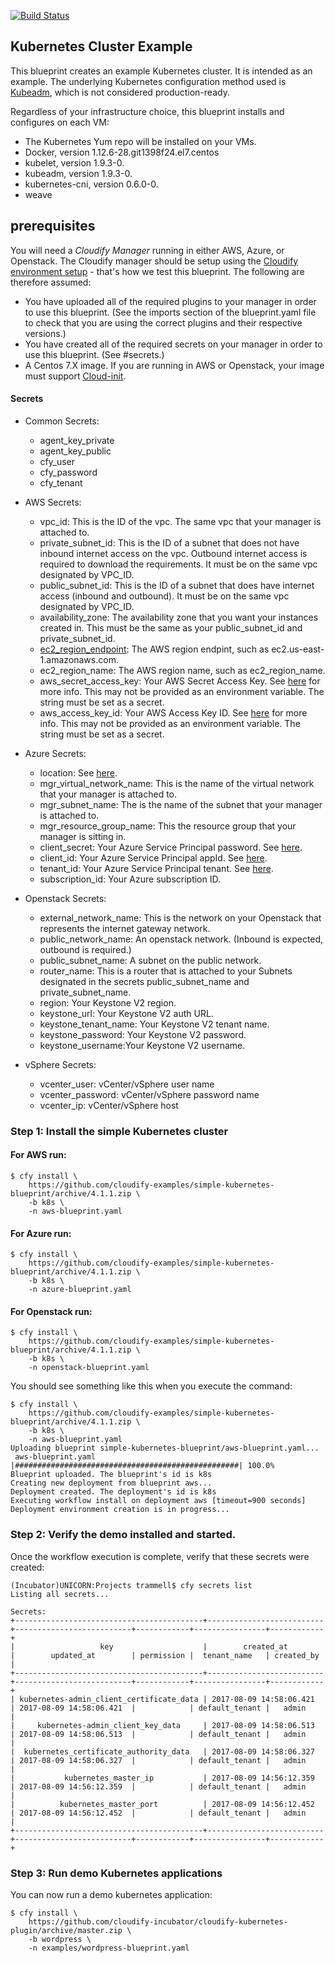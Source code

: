 [![Build Status](https://circleci.com/gh/cloudify-examples/simple-kubernetes-blueprint.svg?style=shield&circle-token=:circle-token)](https://circleci.com/gh/cloudify-examples/simple-kubernetes-blueprint)


##  Kubernetes Cluster Example

This blueprint creates an example Kubernetes cluster. It is intended as an example. The underlying Kubernetes configuration method used is [Kubeadm](https://kubernetes.io/docs/admin/kubeadm/), which is not considered production-ready.

Regardless of your infrastructure choice, this blueprint installs and configures on each VM:
- The Kubernetes Yum repo will be installed on your VMs.
- Docker, version 1.12.6-28.git1398f24.el7.centos
- kubelet, version 1.9.3-0.
- kubeadm, version 1.9.3-0.
- kubernetes-cni, version 0.6.0-0.
- weave


## prerequisites

You will need a *Cloudify Manager* running in either AWS, Azure, or Openstack. The Cloudify manager should be setup using the [Cloudify environment setup](https://github.com/cloudify-examples/cloudify-environment-setup) - that's how we test this blueprint. The following are therefore assumed:
* You have uploaded all of the required plugins to your manager in order to use this blueprint. (See the imports section of the blueprint.yaml file to check that you are using the correct plugins and their respective versions.)
* You have created all of the required secrets on your manager in order to use this blueprint. (See #secrets.)
* A Centos 7.X image. If you are running in AWS or Openstack, your image must support [Cloud-init](https://cloudinit.readthedocs.io/en/latest/).


#### Secrets

* Common Secrets:
  * agent_key_private
  * agent_key_public
  * cfy_user
  * cfy_password
  * cfy_tenant


* AWS Secrets:
  * vpc_id: This is the ID of the vpc. The same vpc that your manager is attached to.
  * private_subnet_id: This is the ID of a subnet that does not have inbound internet access on the vpc. Outbound internet access is required to download the requirements.  It must be on the same vpc designated by VPC_ID.
  * public_subnet_id: This is the ID of a subnet that does have internet access (inbound and outbound).  It must be on the same vpc designated by VPC_ID.
  * availability_zone: The availability zone that you want your instances created in. This must be the same as your public_subnet_id and private_subnet_id.
  * [ec2_region_endpoint](http://docs.aws.amazon.com/general/latest/gr/rande.html): The AWS region endpint, such as ec2.us-east-1.amazonaws.com.
  * ec2_region_name: The AWS region name, such as ec2_region_name.
  * aws_secret_access_key: Your AWS Secret Access Key. See [here](http://docs.aws.amazon.com/cli/latest/userguide/cli-chap-getting-started.html#cli-quick-configuration) for more info. This may not be provided as an environment variable. The string must be set as a secret.
  * aws_access_key_id: Your AWS Access Key ID. See [here](http://docs.aws.amazon.com/cli/latest/userguide/cli-chap-getting-started.html#cli-quick-configuration) for more info. This may not be provided as an environment variable. The string must be set as a secret.


* Azure Secrets:
  * location: See [here](https://azure.microsoft.com/en-us/regions/).
  * mgr_virtual_network_name: This is the name of the virtual network that your manager is attached to.
  * mgr_subnet_name: The is the name of the subnet that your manager is attached to.
  * mgr_resource_group_name: This the resource group that your manager is sitting in.
  * client_secret: Your Azure Service Principal password. See [here](https://docs.microsoft.com/en-us/azure/azure-resource-manager/resource-group-authenticate-service-principal-cli#create-service-principal-with-password).
  * client_id: Your Azure Service Principal appId. See [here](https://docs.microsoft.com/en-us/azure/azure-resource-manager/resource-group-authenticate-service-principal-cli#create-service-principal-with-password).
  * tenant_id: Your Azure Service Principal tenant. See [here](https://docs.microsoft.com/en-us/azure/azure-resource-manager/resource-group-authenticate-service-principal-cli#create-service-principal-with-password).
  * subscription_id: Your Azure subscription ID.


* Openstack Secrets:
  * external_network_name: This is the network on your Openstack that represents the internet gateway network.
  * public_network_name: An openstack network. (Inbound is expected, outbound is required.)
  * public_subnet_name: A subnet on the public network.
  * router_name: This is a router that is attached to your Subnets designated in the secrets public_subnet_name and private_subnet_name.
  * region: Your Keystone V2 region.
  * keystone_url: Your Keystone V2 auth URL.
  * keystone_tenant_name: Your Keystone V2 tenant name.
  * keystone_password: Your Keystone V2 password.
  * keystone_username:Your Keystone V2 username.


* vSphere Secrets:
  * vcenter_user: vCenter/vSphere user name
  * vcenter_password: vCenter/vSphere password name
  * vcenter_ip: vCenter/vSphere host


### Step 1: Install the simple Kubernetes cluster


#### For AWS run:

```shell
$ cfy install \
    https://github.com/cloudify-examples/simple-kubernetes-blueprint/archive/4.1.1.zip \
    -b k8s \
    -n aws-blueprint.yaml
```


#### For Azure run:

```shell
$ cfy install \
    https://github.com/cloudify-examples/simple-kubernetes-blueprint/archive/4.1.1.zip \
    -b k8s \
    -n azure-blueprint.yaml
```


#### For Openstack run:

```shell
$ cfy install \
    https://github.com/cloudify-examples/simple-kubernetes-blueprint/archive/4.1.1.zip \
    -b k8s \
    -n openstack-blueprint.yaml
```


You should see something like this when you execute the command:

```shell
$ cfy install \
    https://github.com/cloudify-examples/simple-kubernetes-blueprint/archive/4.1.1.zip \
    -b k8s \
    -n aws-blueprint.yaml
Uploading blueprint simple-kubernetes-blueprint/aws-blueprint.yaml...
 aws-blueprint.yaml |##################################################| 100.0%
Blueprint uploaded. The blueprint's id is k8s
Creating new deployment from blueprint aws...
Deployment created. The deployment's id is k8s
Executing workflow install on deployment aws [timeout=900 seconds]
Deployment environment creation is in progress...
```


### Step 2: Verify the demo installed and started.

Once the workflow execution is complete, verify that these secrets were created:


```shell
(Incubator)UNICORN:Projects trammell$ cfy secrets list
Listing all secrets...

Secrets:
+------------------------------------------+--------------------------+--------------------------+------------+----------------+------------+
|                   key                    |        created_at        |        updated_at        | permission |  tenant_name   | created_by |
+------------------------------------------+--------------------------+--------------------------+------------+----------------+------------+
| kubernetes-admin_client_certificate_data | 2017-08-09 14:58:06.421  | 2017-08-09 14:58:06.421  |            | default_tenant |   admin    |
|     kubernetes-admin_client_key_data     | 2017-08-09 14:58:06.513  | 2017-08-09 14:58:06.513  |            | default_tenant |   admin    |
|  kubernetes_certificate_authority_data   | 2017-08-09 14:58:06.327  | 2017-08-09 14:58:06.327  |            | default_tenant |   admin    |
|           kubernetes_master_ip           | 2017-08-09 14:56:12.359  | 2017-08-09 14:56:12.359  |            | default_tenant |   admin    |
|          kubernetes_master_port          | 2017-08-09 14:56:12.452  | 2017-08-09 14:56:12.452  |            | default_tenant |   admin    |
+------------------------------------------+--------------------------+--------------------------+------------+----------------+------------+
```


### Step 3: Run demo Kubernetes applications

You can now run a demo kubernetes application:

```shell
$ cfy install \
    https://github.com/cloudify-incubator/cloudify-kubernetes-plugin/archive/master.zip \
    -b wordpress \
    -n examples/wordpress-blueprint.yaml
```
